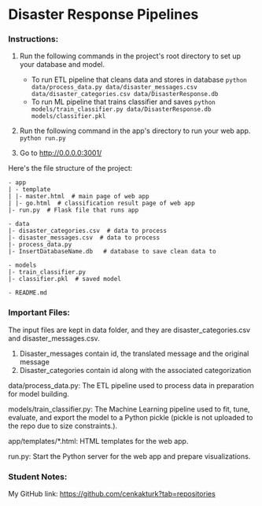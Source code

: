 # Disaster Response Pipelines

### Instructions:
1. Run the following commands in the project's root directory to set up your database and model.

    - To run ETL pipeline that cleans data and stores in database
        `python data/process_data.py data/disaster_messages.csv data/disaster_categories.csv data/DisasterResponse.db`
    - To run ML pipeline that trains classifier and saves
        `python models/train_classifier.py data/DisasterResponse.db models/classifier.pkl`

2. Run the following command in the app's directory to run your web app.
    `python run.py`

3. Go to http://0.0.0.0:3001/


Here's the file structure of the project:

```
- app
| - template
| |- master.html  # main page of web app
| |- go.html  # classification result page of web app
|- run.py  # Flask file that runs app

- data
|- disaster_categories.csv  # data to process 
|- disaster_messages.csv  # data to process
|- process_data.py
|- InsertDatabaseName.db   # database to save clean data to

- models
|- train_classifier.py
|- classifier.pkl  # saved model 

- README.md
```

 
### Important Files:
The input files are kept in data folder, and they are disaster_categories.csv and disaster_messages.csv.
1. Disaster_messages contain id, the translated message and the original message
2. Disaster_categories contain id along with the associated categorization

data/process_data.py: The ETL pipeline used to process data in preparation for model building.

models/train_classifier.py: The Machine Learning pipeline used to fit, tune, evaluate, and export the model to a Python pickle (pickle is not uploaded to the repo due to size constraints.).

app/templates/*.html: HTML templates for the web app.

run.py: Start the Python server for the web app and prepare visualizations.

### Student Notes:
My GitHub link: https://github.com/cenkakturk?tab=repositories
